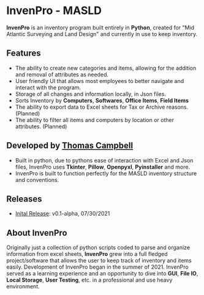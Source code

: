 # InvenPro - MASLD
**InvenPro** is an inventory program built entirely in **Python**, created for "Mid Atlantic Surveying and Land Design" and currently in use to keep inventory. 

## Features
* The ability to create new categories and items, allowing for the addition and removal of attributes as needed.
* User friendly UI that allows most employees to better navigate and interact with the program.
* Storage of all changes and information locally, in Json files.
* Sorts Inventory by __Computers__, __Softwares__, __Office Items__, __Field Items__
* The ability to export data to Excel sheets for Tax or Archive reasons. (Planned)
* The ability to filter all items and computers by location or other attributes. (Planned)

## Developed by [Thomas Campbell](https://thomascampbell.dev/)
* Built in python, due to pythons ease of interaction with Excel and Json files, InvenPro uses **Tkinter**, **Pillow**, **Openpyxl**, **Pyinstaller** and more.
* InvenPro is built to function perfectly for the MASLD inventory structure and conventions.

## Releases
* [Inital Release](https://github.com/Choheron/InvenPro/releases/tag/v0.1-alpha): v0.1-alpha, 07/30/2021

## About InvenPro
Originally just a collection of python scripts coded to parse and organize information from excel sheets, **InvenPro** grew into a full fledged project/software that allows the user to keep track of inventory and items easily. Development of InvenPro began in the summer of 2021. InvenPro served as a learning experience and an opportunity to dive into **GUI**, **File IO**, **Local Storage**, **User Testing**, etc. in a professional and use heavy environment.
